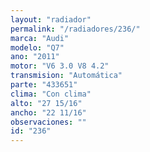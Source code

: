 ```yaml
---
layout: "radiador"
permalink: "/radiadores/236/"
marca: "Audi"
modelo: "Q7"
ano: "2011"
motor: "V6 3.0 V8 4.2"
transmision: "Automática"
parte: "433651"
clima: "Con clima"
alto: "27 15/16"
ancho: "22 11/16"
observaciones: ""
id: "236"
---
```


